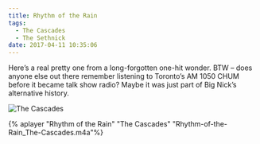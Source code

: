```yaml
---
title: Rhythm of the Rain
tags:
  - The Cascades
  - The Sethnick
date: 2017-04-11 10:35:06
---
```

Here’s a real pretty one from a long-forgotten one-hit wonder. BTW – does anyone else out there remember listening to Toronto’s AM 1050 CHUM before it became talk show radio? Maybe it was just part of Big Nick’s alternative history.

![The Cascades](The-Cascades.jpg)

{% aplayer "Rhythm of the Rain" "The Cascades" "Rhythm-of-the-Rain_The-Cascades.m4a"%}
